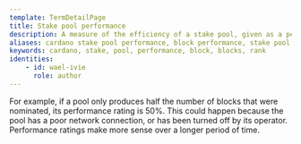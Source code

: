 ```yaml
---
template: TermDetailPage
title: Stake pool performance
description: A measure of the efficiency of a stake pool, given as a percentage, is measured by how many blocks the stake pool has produced (and that are recorded on the main chain) compared to how many it was nominated to produce.
aliases: cardano stake pool performance, block performance, stake pool block performance, stake pool performance, blocks, produced block, rank
keywords: cardano, stake, pool, performance, block, blocks, rank
identities: 
    - id: wael-ivie
      role: author
---
```


For example, if a pool only produces half the number of blocks that were nominated, its performance rating is 50%. This could happen because the pool has a poor network connection, or has been turned off by its operator. Performance ratings make more sense over a longer period of time.
